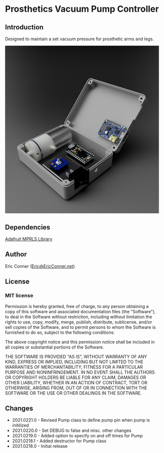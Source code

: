# Prosthetics Vacuum Pump Controller

## Introduction

Designed to maintain a set vacuum pressure for prosthetic arms and legs.

![3D Printed Case](/Case/Case.png)

## Dependencies

[Adafruit MPRLS Library](https://github.com/adafruit/Adafruit_MPRLS)

## Author

Eric Conner (Eric@EricConner.net)

## License

### MIT license

Permission is hereby granted, free of charge, to any person obtaining a copy of this software and associated documentation files (the "Software"), to deal in the Software without restriction, including without limitation the rights to use, copy, modify, merge, publish, distribute, sublicense, and/or sell copies of the Software, and to permit persons to whom the Software is furnished to do so, subject to the following conditions:

The above copyright notice and this permission notice shall be included in all copies or substantial portions of the Software.

THE SOFTWARE IS PROVIDED "AS IS", WITHOUT WARRANTY OF ANY KIND, EXPRESS OR IMPLIED, INCLUDING BUT NOT LIMITED TO THE WARRANTIES OF MERCHANTABILITY, FITNESS FOR A PARTICULAR PURPOSE AND NONINFRINGEMENT. IN NO EVENT SHALL THE AUTHORS OR COPYRIGHT HOLDERS BE LIABLE FOR ANY CLAIM, DAMAGES OR OTHER LIABILITY, WHETHER IN AN ACTION OF CONTRACT, TORT OR OTHERWISE, ARISING FROM, OUT OF OR IN CONNECTION WITH THE SOFTWARE OR THE USE OR OTHER DEALINGS IN THE SOFTWARE.

## Changes

- 2021.0221.0 - Revised Pump class to define pump pin when pump is initilized
- 2021.0220.0 - Set DEBUG to false and misc. other changes
- 2021.0219.0 - Added option to specify on and off times for Pump
- 2021.0218.1 - Added destructor for Pump class
- 2021.0218.0 - Initial release
